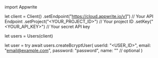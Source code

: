 import Appwrite

let client = Client()
    .setEndpoint("https://cloud.appwrite.io/v1") // Your API Endpoint
    .setProject("&lt;YOUR_PROJECT_ID&gt;") // Your project ID
    .setKey("&lt;YOUR_API_KEY&gt;") // Your secret API key

let users = Users(client)

let user = try await users.createBcryptUser(
    userId: "<USER_ID>",
    email: "email@example.com",
    password: "password",
    name: "<NAME>" // optional
)

